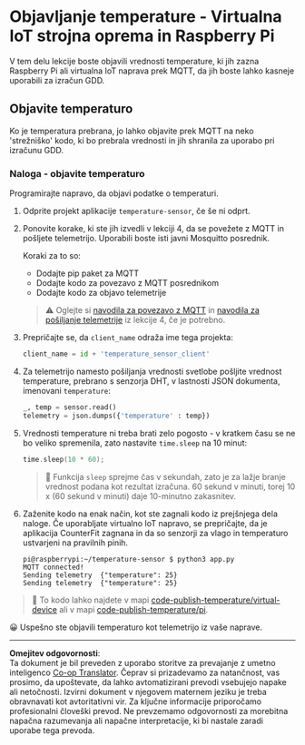 <!--
CO_OP_TRANSLATOR_METADATA:
{
  "original_hash": "4efc74299e19f5d08f2f3f34451a11ba",
  "translation_date": "2025-08-28T15:14:27+00:00",
  "source_file": "2-farm/lessons/1-predict-plant-growth/single-board-computer-temp-publish.md",
  "language_code": "sl"
}
-->
# Objavljanje temperature - Virtualna IoT strojna oprema in Raspberry Pi

V tem delu lekcije boste objavili vrednosti temperature, ki jih zazna Raspberry Pi ali virtualna IoT naprava prek MQTT, da jih boste lahko kasneje uporabili za izračun GDD.

## Objavite temperaturo

Ko je temperatura prebrana, jo lahko objavite prek MQTT na neko 'strežniško' kodo, ki bo prebrala vrednosti in jih shranila za uporabo pri izračunu GDD.

### Naloga - objavite temperaturo

Programirajte napravo, da objavi podatke o temperaturi.

1. Odprite projekt aplikacije `temperature-sensor`, če še ni odprt.

1. Ponovite korake, ki ste jih izvedli v lekciji 4, da se povežete z MQTT in pošljete telemetrijo. Uporabili boste isti javni Mosquitto posrednik.

    Koraki za to so:

    - Dodajte pip paket za MQTT
    - Dodajte kodo za povezavo z MQTT posrednikom
    - Dodajte kodo za objavo telemetrije

    > ⚠️ Oglejte si [navodila za povezavo z MQTT](../../../1-getting-started/lessons/4-connect-internet/single-board-computer-mqtt.md) in [navodila za pošiljanje telemetrije](../../../1-getting-started/lessons/4-connect-internet/single-board-computer-telemetry.md) iz lekcije 4, če je potrebno.

1. Prepričajte se, da `client_name` odraža ime tega projekta:

    ```python
    client_name = id + 'temperature_sensor_client'
    ```

1. Za telemetrijo namesto pošiljanja vrednosti svetlobe pošljite vrednost temperature, prebrano s senzorja DHT, v lastnosti JSON dokumenta, imenovani `temperature`:

    ```python
    _, temp = sensor.read()
    telemetry = json.dumps({'temperature' : temp})
    ```

1. Vrednosti temperature ni treba brati zelo pogosto - v kratkem času se ne bo veliko spremenila, zato nastavite `time.sleep` na 10 minut:

    ```cpp
    time.sleep(10 * 60);
    ```

    > 💁 Funkcija `sleep` sprejme čas v sekundah, zato je za lažje branje vrednost podana kot rezultat izračuna. 60 sekund v minuti, torej 10 x (60 sekund v minuti) daje 10-minutno zakasnitev.

1. Zaženite kodo na enak način, kot ste zagnali kodo iz prejšnjega dela naloge. Če uporabljate virtualno IoT napravo, se prepričajte, da je aplikacija CounterFit zagnana in da so senzorji za vlago in temperaturo ustvarjeni na pravilnih pinih.

    ```output
    pi@raspberrypi:~/temperature-sensor $ python3 app.py
    MQTT connected!
    Sending telemetry  {"temperature": 25}
    Sending telemetry  {"temperature": 25}
    ```

> 💁 To kodo lahko najdete v mapi [code-publish-temperature/virtual-device](../../../../../2-farm/lessons/1-predict-plant-growth/code-publish-temperature/virtual-device) ali v mapi [code-publish-temperature/pi](../../../../../2-farm/lessons/1-predict-plant-growth/code-publish-temperature/pi).

😀 Uspešno ste objavili temperaturo kot telemetrijo iz vaše naprave.

---

**Omejitev odgovornosti**:  
Ta dokument je bil preveden z uporabo storitve za prevajanje z umetno inteligenco [Co-op Translator](https://github.com/Azure/co-op-translator). Čeprav si prizadevamo za natančnost, vas prosimo, da upoštevate, da lahko avtomatizirani prevodi vsebujejo napake ali netočnosti. Izvirni dokument v njegovem maternem jeziku je treba obravnavati kot avtoritativni vir. Za ključne informacije priporočamo profesionalni človeški prevod. Ne prevzemamo odgovornosti za morebitna napačna razumevanja ali napačne interpretacije, ki bi nastale zaradi uporabe tega prevoda.
